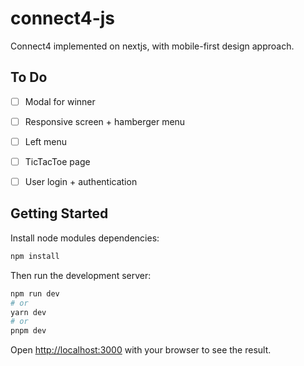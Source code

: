 # connect4-js
Connect4 implemented on nextjs, with mobile-first design approach.  

## To Do  
 - [ ] Modal for winner
 - [ ] Responsive screen + hamberger menu
 - [ ] Left menu
 - [ ] TicTacToe page
 - [ ] User login + authentication


## Getting Started
Install node modules dependencies:
```bash
npm install
```

Then run the development server:

```bash
npm run dev
# or
yarn dev
# or
pnpm dev
```

Open [http://localhost:3000](http://localhost:3000) with your browser to see the result.
